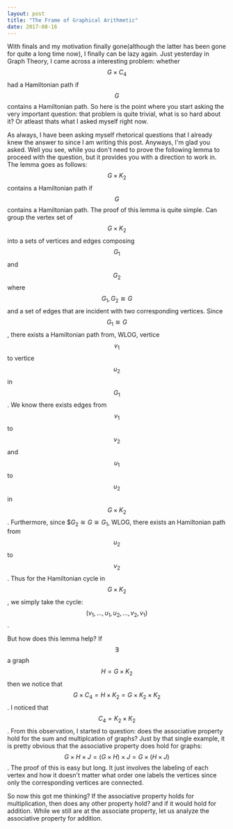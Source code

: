 ```yaml
---
layout: post
title: "The Frame of Graphical Arithmetic"
date: 2017-08-16
---
```

With finals and my motivation finally gone(although the latter has been gone for quite a long time now), I finally can be lazy again. Just yesterday in Graph Theory, I came across a interesting problem: whether $$G \times C_4$$ had a Hamiltonian path if $$G$$ contains a Hamiltonian path. So here is the point where you start asking the very important question: that problem is quite trivial, what is so hard about it? Or atleast thats what I asked myself right now.

As always, I have been asking myself rhetorical questions that I already knew the answer to since I am writing this post. Anyways, I'm glad you asked. Well you see, while you don't need to prove the following lemma to proceed with the question, but it provides you with a direction to work in. The lemma goes as follows: $$G \times K_2$$ contains a Hamiltonian path if $$G$$ contains a Hamiltonian path. The proof of this lemma is quite simple. Can group the vertex set of $$G \times K_2$$ into a sets of vertices and edges composing $$G_1$$ and $$G_2$$ where $$G_1,G_2 \cong G$$ and a set of edges that are incident with two corresponding vertices. Since $$G_1 \cong G$$, there exists a Hamiltonian path from, WLOG, vertice $$v_1$$ to vertice $$u_2$$ in $$G_1$$. We know there exists edges from $$v_1$$ to $$v_2$$ and $$u_1$$ to $$u_2$$ in $$G \times K_2$$. Furthermore, since $$G_2 \cong G \cong G_1$, WLOG, there exists an Hamiltonian path from $$u_2$$ to $$v_2$$. Thus for the Hamiltonian cycle in $$G \times K_2$$, we simply take the cycle: $$(v_1, ..., u_1, u_2, ..., v_2, v_1)$$. 

But how does this lemma help? If $$\exists$$ a graph $$H = G \times K_2$$ then we notice that $$G \times C_4 = H \times K_2 = G \times K_2 \times K_2$$. I noticed that $$C_4 = K_2 \times K_2$$. From this observation, I started to question: does the associative property hold for the sum and multiplcation of graphs? Just by that single example, it is pretty obvious that the associative property does hold for graphs: $$G \times H \times J = (G \times H) \times J = G \times (H \times J)$$. The proof of this is easy but long. It just involves the labeling of each vertex and how it doesn't matter what order one labels the vertices since only the corresponding vertices are connected.

So now this got me thinking? If the associative property holds for multiplication, then does any other property hold? and if it would hold for addition. While we still are at the associate property, let us analyze the associative property for addition. 